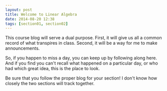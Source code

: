 ```yaml
---
layout: post
title: Welcome to Linear Algebra
date: 2014-08-20 12:38
tags: [section01, section02]
---
```


This course blog will serve a dual purpose. First, it will give us all a
common record of what transpires in class. Second, it will be a way for me to
make announcements.

So, if you happen to miss a day, you can keep up by following along here. And if
you find you can't recall what happened on a particular day, or who had which
great idea, this is the place to look.

Be sure that you follow the proper blog for your section! I don't know how
closely the two sections will track together.
